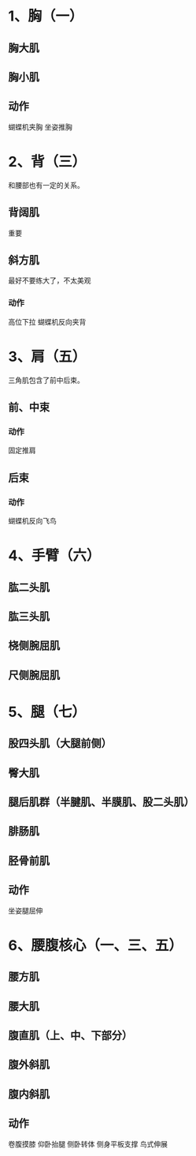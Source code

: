 # 1、胸（一）
## 胸大肌
## 胸小肌
## 动作
蝴蝶机夹胸
坐姿推胸


# 2、背（三）
和腰部也有一定的关系。
## 背阔肌
重要
## 斜方肌
最好不要练大了，不太美观

### 动作
高位下拉
蝴蝶机反向夹背

# 3、肩（五）
三角肌包含了前中后束。
## 前、中束
### 动作
固定推肩

## 后束
### 动作
蝴蝶机反向飞鸟

# 4、手臂（六）
## 肱二头肌
## 肱三头肌
## 桡侧腕屈肌
## 尺侧腕屈肌

# 5、腿（七）
## 股四头肌（大腿前侧）
## 臀大肌
## 腿后肌群（半腱肌、半膜肌、股二头肌）
## 腓肠肌
## 胫骨前肌
## 动作
坐姿腿屈伸

# 6、腰腹核心（一、三、五）
## 腰方肌
## 腰大肌
## 腹直肌（上、中、下部分）
## 腹外斜肌
## 腹内斜肌
## 动作
卷腹摸膝
仰卧抬腿
侧卧转体
侧身平板支撑
鸟式伸展